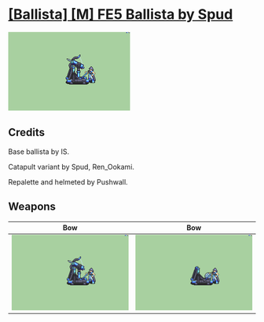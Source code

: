 # [\[Ballista\] \[M\] FE5 Ballista by Spud](./)
 

<img src="./5.%20Bow%20(Ballista)/Bow_000.png" alt="[Ballista] [M] FE5 Ballista by Spud standing" />

## Credits

Base ballista by IS.

Catapult variant by Spud, Ren_Ookami.

Repalette and helmeted by Pushwall.

## Weapons
 

|Bow |Bow |
|  :---: | :---: |
| <img alt="Bow animation" src="./5.%20Bow%20(Ballista)/Bow.gif" /> | <img alt="Bow animation" src="./5.%20Bow%20(Catapult)/Bow.gif" /> |
